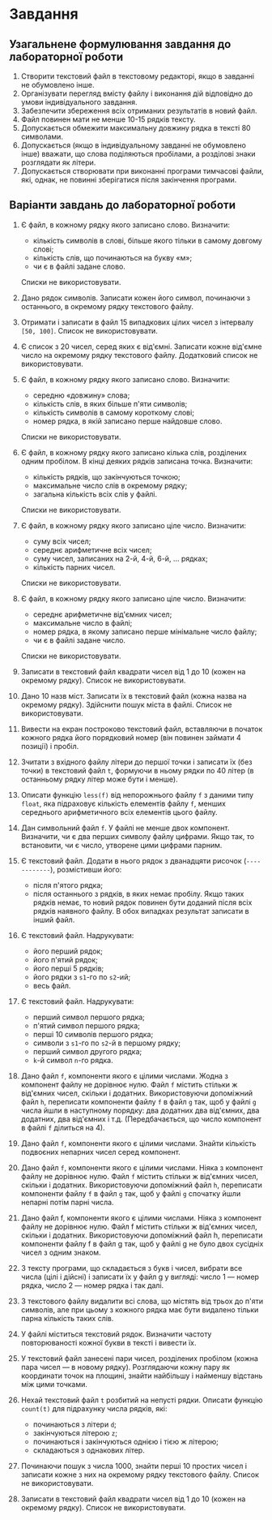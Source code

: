 # Завдання
## Узагальнене формулювання завдання до лабораторної роботи

1. Створити текстовий файл в текстовому редакторі, якщо в завданні не обумовлено інше.
2. Організувати перегляд вмісту файлу і виконання дій відповідно до умови індивідуального завдання.
3. Забезпечити збереження всіх отриманих результатів в новий файл.
4. Файл повинен мати не менше 10-15 рядків тексту.
5. Допускається обмежити максимальну довжину рядка в тексті 80 символами.
6. Допускається (якщо в індивідуальному завданні не обумовлено інше) вважати, що слова поділяються пробілами, а розділові знаки розглядати як літери.
7. Допускається створювати при виконанні програми тимчасові файли, які, однак, не повинні зберігатися після закінчення програми.

## Варіанти завдань до лабораторної роботи

1. Є файл, в кожному рядку якого записано слово.
Визначити:
    - кількість символів в слові, більше якого тільки в самому довгому слові;
    - кількість слів, що починаються на букву «м»;
    - чи є в файлі задане слово.

    Списки не використовувати.

2. Дано рядок символів. Записати кожен його символ, починаючи з останнього, в окремому рядку текстового файлу.

3. Отримати і записати в файл 15 випадкових цілих чисел з інтервалу `[50, 100]`. Список не використовувати.

4. Є список з 20 чисел, серед яких є від'ємні. Записати кожне від'ємне число на окремому рядку текстового файлу. Додатковий список не використовувати.

5. Є файл, в кожному рядку якого записано слово.
Визначити:
    - середню «довжину» слова;
    - кількість слів, в яких більше п'яти символів;
    - кількість символів в самому короткому слові;
    - номер рядка, в якій записано перше найдовше слово.

    Списки не використовувати.

6. Є файл, в кожному рядку якого записано кілька слів, розділених одним пробілом. В кінці деяких рядків записана точка. 
Визначити:
    - кількість рядків, що закінчуються точкою;
    - максимальне число слів в окремому рядку;
    - загальна кількість всіх слів у файлі.

    Списки не використовувати.

7. Є файл, в кожному рядку якого записано ціле число. 
Визначити:
    - суму всіх чисел;
    - середнє арифметичне всіх чисел;
    - суму чисел, записаних на 2-й, 4-й, 6-й, ... рядках;
    - кількість парних чисел.

    Списки не використовувати.

8. Є файл, в кожному рядку якого записано ціле число. 
Визначити:
    - середнє арифметичне від'ємних чисел;
    - максимальне число в файлі;
    - номер рядка, в якому записано перше мінімальне число файлу;
    - чи є в файлі задане число.

    Списки не використовувати.

9. Записати в текстовий файл квадрати чисел від 1 до 10 (кожен на окремому рядку). Список не використовувати.

10. Дано 10 назв міст. Записати їх в текстовий файл (кожна назва на окремому рядку). Здійснити пошук міста в файлі. Список не використовувати.

11. Вивести на екран построково текстовий файл, вставляючи в початок кожного рядка його порядковий номер (він повинен займати 4 позиції) і пробіл.

12. Зчитати з вхідного файлу літери до першої точки і записати їх (без точки) в текстовий файл `t`, формуючи в ньому рядки по 40 літер (в останньому рядку літер може бути і менше).

13. Описати функцію `less(f)` від непорожнього файлу `f` з даними типу `float`, яка підраховує кількість елементів файлу `f`, менших середнього арифметичного всіх елементів цього файлу.

14. Дан символьний файл `f`. У файлі не менше двох компонент. Визначити, чи є два перших символу файлу цифрами. Якщо так, то встановити, чи є число, утворене цими цифрами парним.

15. Є текстовий файл. Додати в нього рядок з дванадцяти рисочок (`------------`), розмістивши його:
    - після п'ятого рядка;
    - після останнього з рядків, в яких немає пробілу. Якщо таких рядків немає, то новий рядок повинен бути доданий після всіх рядків наявного файлу. В обох випадках результат записати в інший файл.

16. Є текстовий файл. 
Надрукувати:
    - його перший рядок;
    - його п'ятий рядок;
    - його перші 5 рядків;
    - його рядки з `s1`-го по `s2`-ий;
    - весь файл.

17. Є текстовий файл. 
Надрукувати:
    - перший символ першого рядка;
    - п'ятий символ першого рядка;
    - перші 10 символів першого рядка;
    - символи з `s1`-го по `s2`-й в першому рядку;
    - перший символ другого рядка;
    - `k`-й символ `n`-го рядка.

18. Дано файл `f`, компоненти якого є цілими числами. Жодна з компонент файлу не дорівнює нулю. Файл `f` містить стільки ж від'ємних чисел, скільки і додатних. Використовуючи допоміжний файл `h`, переписати компоненти файлу `f` в файл `g` так, щоб у файлі `g` числа йшли в наступному порядку: два додатних два від'ємних, два додатних, два від'ємних і т.д. (Передбачається, що число компонент в файлі `f` ділиться на 4).

19. Дано файл `f`, компоненти якого є цілими числами. Знайти кількість подвоєних непарних чисел серед компонент.

20. Дано файл `f`, компоненти якого є цілими числами. Ніяка з компонент файлу не дорівнює нулю. Файл `f` містить стільки ж від'ємних чисел, скільки і додатних. Використовуючи допоміжний файл `h`, переписати компоненти файлу `f` в файл `g` так, щоб у файлі `g` спочатку йшли непарні потім парні числа.

21. Дано файл f, компоненти якого є цілими числами. Ніяка з компонент файлу не дорівнює нулю. Файл f містить стільки ж від'ємних чисел, скільки і додатних. Використовуючи допоміжний файл h, переписати компоненти файлу f в файл g так, щоб у файлі g не було двох сусідніх чисел з одним знаком.

22. З тексту програми, що складається з букв і чисел, вибрати все числа (цілі і дійсні) і записати їх у файл g у вигляді: число 1 — номер рядка, число 2 — номер рядка і так далі.

23. З текстового файлу видалити всі слова, що містять від трьох до п'яти символів, але при цьому з кожного рядка має бути видалено тільки парна кількість таких слів.

24. У файлі міститься текстовий рядок. Визначити частоту повторюваності кожної букви в тексті і вивести їх.

25. У текстовий файл занесені пари чисел, розділених пробілом (кожна пара чисел — в новому рядку). Розглядаючи кожну пару як координати точок на площині, знайти найбільшу і найменшу відстань між цими точками.

26. Нехай текстовий файл `t` розбитий на непусті рядки. Описати функцію `count(t)` для підрахунку числа рядків, які:
    - починаються з літери `d`;
    - закінчуються літерою `z`;
    - починаються і закінчуються однією і тією ж літерою;
    - складаються з однакових літер.

27. Починаючи пошук з числа 1000, знайти перші 10 простих чисел і записати кожне з них на окремому рядку текстового файлу. Список не використовувати.

28. Записати в текстовий файл квадрати чисел від 1 до 10 (кожен на окремому рядку). Список не використовувати.
